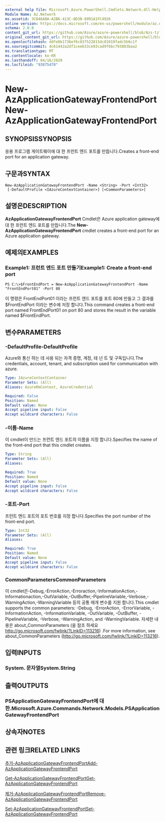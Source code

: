 ```yaml
---
external help file: Microsoft.Azure.PowerShell.Cmdlets.Network.dll-Help.xml
Module Name: Az.Network
ms.assetid: 3C046A0A-A2B6-413C-8D3B-8991A1FC4926
online version: https://docs.microsoft.com/en-us/powershell/module/az.network/new-azapplicationgatewayfrontendport
schema: 2.0.0
content_git_url: https://github.com/Azure/azure-powershell/blob/Azs-tzl/src/Network/Network/help/New-AzApplicationGatewayFrontendPort.md
original_content_git_url: https://github.com/Azure/azure-powershell/blob/Azs-tzl/src/Network/Network/help/New-AzApplicationGatewayFrontendPort.md
ms.openlocfilehash: ddfe8b1736ef6c037522815dc81019fadc5b6c1f
ms.sourcegitcommit: 4c61442a2df1cee633ce93cad9f6bc793803baa2
ms.translationtype: MT
ms.contentlocale: ko-KR
ms.lasthandoff: 04/16/2020
ms.locfileid: "93875470"
---
```

# <span data-ttu-id="5d640-101">New-AzApplicationGatewayFrontendPort</span><span class="sxs-lookup"><span data-stu-id="5d640-101">New-AzApplicationGatewayFrontendPort</span></span>

## <span data-ttu-id="5d640-102">SYNOPSIS</span><span class="sxs-lookup"><span data-stu-id="5d640-102">SYNOPSIS</span></span>
<span data-ttu-id="5d640-103">응용 프로그램 게이트웨이에 대 한 프런트 엔드 포트를 만듭니다.</span><span class="sxs-lookup"><span data-stu-id="5d640-103">Creates a front-end port for an application gateway.</span></span>

## <span data-ttu-id="5d640-104">구문과</span><span class="sxs-lookup"><span data-stu-id="5d640-104">SYNTAX</span></span>

```
New-AzApplicationGatewayFrontendPort -Name <String> -Port <Int32>
 [-DefaultProfile <IAzureContextContainer>] [<CommonParameters>]
```

## <span data-ttu-id="5d640-105">설명은</span><span class="sxs-lookup"><span data-stu-id="5d640-105">DESCRIPTION</span></span>
<span data-ttu-id="5d640-106">**AzApplicationGatewayFrontendPort** Cmdlet은 Azure application gateway에 대 한 프런트 엔드 포트를 만듭니다.</span><span class="sxs-lookup"><span data-stu-id="5d640-106">The **New-AzApplicationGatewayFrontendPort** cmdlet creates a front-end port for an Azure application gateway.</span></span>

## <span data-ttu-id="5d640-107">예제의</span><span class="sxs-lookup"><span data-stu-id="5d640-107">EXAMPLES</span></span>

### <span data-ttu-id="5d640-108">Example1: 프런트 엔드 포트 만들기</span><span class="sxs-lookup"><span data-stu-id="5d640-108">Example1: Create a front-end port</span></span>
```
PS C:\>$FrontEndPort = New-AzApplicationGatewayFrontendPort -Name "FrontEndPort01" -Port 80
```

<span data-ttu-id="5d640-109">이 명령은 FrontEndPort01 이라는 프런트 엔드 포트를 포트 80에 만들고 그 결과를 $FrontEndPort 이라는 변수에 저장 합니다.</span><span class="sxs-lookup"><span data-stu-id="5d640-109">This command creates a front-end port named FrontEndPort01 on port 80 and stores the result in the variable named $FrontEndPort.</span></span>

## <span data-ttu-id="5d640-110">변수</span><span class="sxs-lookup"><span data-stu-id="5d640-110">PARAMETERS</span></span>

### <span data-ttu-id="5d640-111">-DefaultProfile</span><span class="sxs-lookup"><span data-stu-id="5d640-111">-DefaultProfile</span></span>
<span data-ttu-id="5d640-112">Azure와 통신 하는 데 사용 되는 자격 증명, 계정, 테 넌 트 및 구독입니다.</span><span class="sxs-lookup"><span data-stu-id="5d640-112">The credentials, account, tenant, and subscription used for communication with azure.</span></span>

```yaml
Type: IAzureContextContainer
Parameter Sets: (All)
Aliases: AzureRmContext, AzureCredential

Required: False
Position: Named
Default value: None
Accept pipeline input: False
Accept wildcard characters: False
```

### <span data-ttu-id="5d640-113">-이름</span><span class="sxs-lookup"><span data-stu-id="5d640-113">-Name</span></span>
<span data-ttu-id="5d640-114">이 cmdlet이 만드는 프런트 엔드 포트의 이름을 지정 합니다.</span><span class="sxs-lookup"><span data-stu-id="5d640-114">Specifies the name of the front-end port that this cmdlet creates.</span></span>

```yaml
Type: String
Parameter Sets: (All)
Aliases: 

Required: True
Position: Named
Default value: None
Accept pipeline input: False
Accept wildcard characters: False
```

### <span data-ttu-id="5d640-115">-포트</span><span class="sxs-lookup"><span data-stu-id="5d640-115">-Port</span></span>
<span data-ttu-id="5d640-116">프런트 엔드 포트의 포트 번호를 지정 합니다.</span><span class="sxs-lookup"><span data-stu-id="5d640-116">Specifies the port number of the front-end port.</span></span>

```yaml
Type: Int32
Parameter Sets: (All)
Aliases: 

Required: True
Position: Named
Default value: None
Accept pipeline input: False
Accept wildcard characters: False
```

### <span data-ttu-id="5d640-117">CommonParameters</span><span class="sxs-lookup"><span data-stu-id="5d640-117">CommonParameters</span></span>
<span data-ttu-id="5d640-118">이 cmdlet은-Debug,-ErrorAction,-Erroraction,-InformationAction,-Informationaction,-OutVariable,-OutBuffer,-PipelineVariable,-Verbose,-WarningAction,-WarningVariable 등의 공통 매개 변수를 지원 합니다.</span><span class="sxs-lookup"><span data-stu-id="5d640-118">This cmdlet supports the common parameters: -Debug, -ErrorAction, -ErrorVariable, -InformationAction, -InformationVariable, -OutVariable, -OutBuffer, -PipelineVariable, -Verbose, -WarningAction, and -WarningVariable.</span></span> <span data-ttu-id="5d640-119">자세한 내용은 about_CommonParameters (을 참조 하세요 http://go.microsoft.com/fwlink/?LinkID=113216) .</span><span class="sxs-lookup"><span data-stu-id="5d640-119">For more information, see about_CommonParameters (http://go.microsoft.com/fwlink/?LinkID=113216).</span></span>

## <span data-ttu-id="5d640-120">입력</span><span class="sxs-lookup"><span data-stu-id="5d640-120">INPUTS</span></span>

### <span data-ttu-id="5d640-121">System. 문자열</span><span class="sxs-lookup"><span data-stu-id="5d640-121">System.String</span></span>

## <span data-ttu-id="5d640-122">출력</span><span class="sxs-lookup"><span data-stu-id="5d640-122">OUTPUTS</span></span>

### <span data-ttu-id="5d640-123">PSApplicationGatewayFrontendPort에 대 한.</span><span class="sxs-lookup"><span data-stu-id="5d640-123">Microsoft.Azure.Commands.Network.Models.PSApplicationGatewayFrontendPort</span></span>

## <span data-ttu-id="5d640-124">상속자</span><span class="sxs-lookup"><span data-stu-id="5d640-124">NOTES</span></span>

## <span data-ttu-id="5d640-125">관련 링크</span><span class="sxs-lookup"><span data-stu-id="5d640-125">RELATED LINKS</span></span>

[<span data-ttu-id="5d640-126">추가-AzApplicationGatewayFrontendPort</span><span class="sxs-lookup"><span data-stu-id="5d640-126">Add-AzApplicationGatewayFrontendPort</span></span>](./Add-AzApplicationGatewayFrontendPort.md)

[<span data-ttu-id="5d640-127">Get-AzApplicationGatewayFrontendPort</span><span class="sxs-lookup"><span data-stu-id="5d640-127">Get-AzApplicationGatewayFrontendPort</span></span>](./Get-AzApplicationGatewayFrontendPort.md)

[<span data-ttu-id="5d640-128">제거-AzApplicationGatewayFrontendPort</span><span class="sxs-lookup"><span data-stu-id="5d640-128">Remove-AzApplicationGatewayFrontendPort</span></span>](./Remove-AzApplicationGatewayFrontendPort.md)

[<span data-ttu-id="5d640-129">Set-AzApplicationGatewayFrontendPort</span><span class="sxs-lookup"><span data-stu-id="5d640-129">Set-AzApplicationGatewayFrontendPort</span></span>](./Set-AzApplicationGatewayFrontendPort.md)


